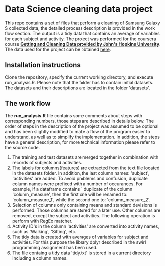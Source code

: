# Data Science cleaning data project
This repo contains a set of files that perform a cleaning of Samsung Galaxy S collected data, the detailed process description is provided in the work flow section. The output is a tidy data that contains an average of variables for each subject and activity. The project was performed for the coursera course **[Getting and Cleaning Data provided by John's Hopkins University](https://www.coursera.org/course/getdata)**. The data used for the project can be obtained [here](https://d396qusza40orc.cloudfront.net/getdata%2Fprojectfiles%2FUCI%20HAR%20Dataset.zip). 

## Installation instructions
Clone the repository, specify the current working directory, and execute run_analysis.R. Please note that the folder has to contain initial datasets. The datasets and their descriptions are located in the folder 'datasets'.

## The work flow
The **run_analysis.R** file contains some comments about steps with corresponding numbers, those steps are described in details below. The order of steps in the description of the project was assumed to be optional and has been slightly modified to make a flow of the program easier to understand, as well as to simplify the implementation. In addition, the steps have a general description, for more technical information please refer to the source code.   

1. The training and test datasets are merged together in combination with records of subjects and activities. 
2. The labels for columns(features) are extracted from the text file located in the datasets folder. In addition, the last column names: 'subject', 'activities' are added. To avoid problems and confusion, duplicate column names were prefixed with a number of occurances. For example, if a dataframe contains 1 duplicate of the column 'column_measure', then the first one will be renamed to: 'column_measure_1', while the second one to: 'column_measure_2'.  
3. Selection of columns only containing means and standard devisions is performed. Those columns are stored for a later use. Other columns are removed, except the subject and activities. The following operation is perform with RegEx matcher. 
4. Activity ID's in the column 'activities' are converted into activity names, such as 'Walking', 'Sitting', etc.
5. The tidy data is created with averages of variables for subject and activities. For this purpose the library dplyr described in the swirl programming assignment has been used. 
6. The file containg a tidy data 'tidy.txt' is stored in a current directory including a column names.






